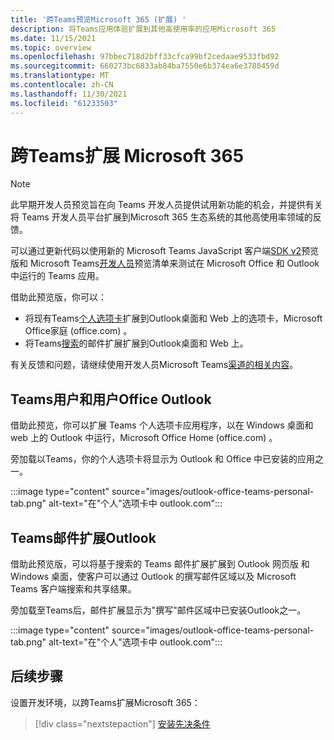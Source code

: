 ```yaml
---
title: '跨Teams预览Microsoft 365 (扩展) '
description: 将Teams应用体验扩展到其他高使用率的应用Microsoft 365
ms.date: 11/15/2021
ms.topic: overview
ms.openlocfilehash: 97bbec718d2bff33cfca99bf2cedaae9533fbd92
ms.sourcegitcommit: 660273bc6833ab84ba7550e6b374ea6e3780459d
ms.translationtype: MT
ms.contentlocale: zh-CN
ms.lasthandoff: 11/30/2021
ms.locfileid: "61233503"
---
```

# <a name="extend-teams-apps-across-microsoft-365"></a>跨Teams扩展 Microsoft 365

> [!NOTE]
> 此早期开发人员预览旨在向 Teams 开发人员提供试用新功能的机会，并提供有关将 Teams 开发人员平台扩展到[](/microsoftteams/platform/feedback)Microsoft 365 生态系统的其他高使用率领域的反馈。

可以通过更新代码以使用新的 Microsoft Teams JavaScript 客户端[SDK v2](using-teams-client-sdk-preview.md)预览版和 Microsoft Teams[开发人员](../resources/schema/manifest-schema-dev-preview.md)预览清单来测试在 Microsoft Office 和 Outlook 中运行的 Teams 应用。

借助此预览版，你可以：

- 将现有Teams[个人选项卡](/microsoftteams/platform/tabs/how-to/create-personal-tab)扩展到Outlook桌面和 Web 上的选项卡，Microsoft Office家庭 (office.com) 。
- 将Teams[搜索](/microsoftteams/platform/messaging-extensions/how-to/search-commands/define-search-command)的邮件扩展扩展到Outlook桌面和 Web 上。

有关反馈和问题，请继续使用开发人员Microsoft Teams[渠道的相关内容](/microsoftteams/platform/feedback)。

## <a name="teams-personal-tabs-in-office-and-outlook"></a>Teams用户和用户Office Outlook

借助此预览，你可以扩展 Teams 个人选项卡应用程序，以在 Windows 桌面和 web 上的 Outlook 中运行，Microsoft Office Home (office.com) 。

旁加载以Teams，你的个人选项卡将显示为 Outlook 和 Office 中已安装的应用之一。

:::image type="content" source="images/outlook-office-teams-personal-tab.png" alt-text="在&quot;个人&quot;选项卡中 outlook.com":::

## <a name="teams-messaging-extensions-in-outlook"></a>Teams邮件扩展Outlook

借助此预览版，可以将基于搜索的 Teams 邮件扩展扩展到 Outlook 网页版 和 Windows 桌面，使客户可以通过 Outlook 的撰写邮件区域以及 Microsoft Teams 客户端搜索和共享结果。

旁加载至Teams后，邮件扩展显示为"撰写"邮件区域中已安装Outlook之一。

:::image type="content" source="images/outlook-office-teams-personal-tab.png" alt-text="在&quot;个人&quot;选项卡中 outlook.com":::

## <a name="next-step"></a>后续步骤

设置开发环境，以跨Teams扩展Microsoft 365：

> [!div class="nextstepaction"]
> [安装先决条件](prerequisites.md)
